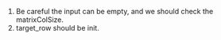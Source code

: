 1. Be careful the input can be empty, and we should check the matrixColSize.
2. target_row should be init.